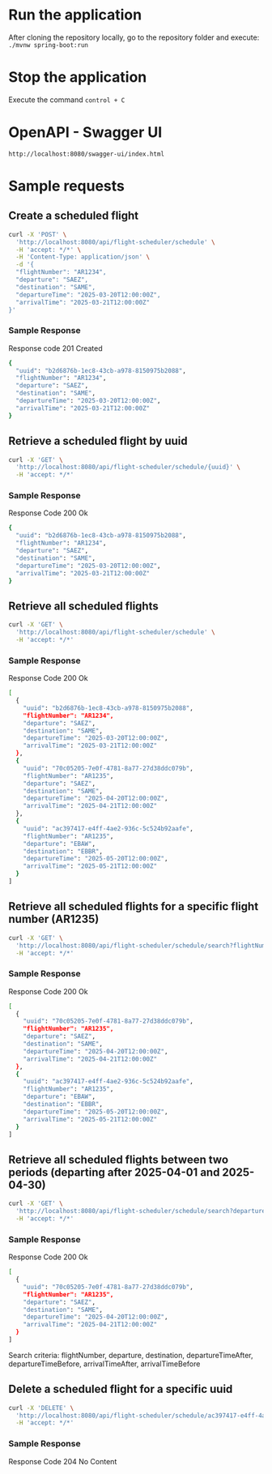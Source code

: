 # Run the application
After cloning the repository locally, go to the repository folder and execute:
```./mvnw spring-boot:run```

# Stop the application
Execute the command ```control + C```


# OpenAPI - Swagger UI
```http://localhost:8080/swagger-ui/index.html```


# Sample requests
## Create a scheduled flight
```bash
curl -X 'POST' \
  'http://localhost:8080/api/flight-scheduler/schedule' \
  -H 'accept: */*' \
  -H 'Content-Type: application/json' \
  -d '{
  "flightNumber": "AR1234",
  "departure": "SAEZ",
  "destination": "SAME",
  "departureTime": "2025-03-20T12:00:00Z",
  "arrivalTime": "2025-03-21T12:00:00Z"
}'
```
### Sample Response
Response code 201 Created
```bash
{
  "uuid": "b2d6876b-1ec8-43cb-a978-8150975b2088",
  "flightNumber": "AR1234",
  "departure": "SAEZ",
  "destination": "SAME",
  "departureTime": "2025-03-20T12:00:00Z",
  "arrivalTime": "2025-03-21T12:00:00Z"
}
```

## Retrieve a scheduled flight by uuid
```bash
curl -X 'GET' \
  'http://localhost:8080/api/flight-scheduler/schedule/{uuid}' \
  -H 'accept: */*'
```
### Sample Response
Response Code 200 Ok
```bash
{
  "uuid": "b2d6876b-1ec8-43cb-a978-8150975b2088",
  "flightNumber": "AR1234",
  "departure": "SAEZ",
  "destination": "SAME",
  "departureTime": "2025-03-20T12:00:00Z",
  "arrivalTime": "2025-03-21T12:00:00Z"
}
```

## Retrieve all scheduled flights
```bash
curl -X 'GET' \
  'http://localhost:8080/api/flight-scheduler/schedule' \
  -H 'accept: */*'
```
### Sample Response
Response Code 200 Ok
```bash
[
  {
    "uuid": "b2d6876b-1ec8-43cb-a978-8150975b2088",
    "flightNumber": "AR1234",
    "departure": "SAEZ",
    "destination": "SAME",
    "departureTime": "2025-03-20T12:00:00Z",
    "arrivalTime": "2025-03-21T12:00:00Z"
  },
  {
    "uuid": "70c05205-7e0f-4781-8a77-27d38ddc079b",
    "flightNumber": "AR1235",
    "departure": "SAEZ",
    "destination": "SAME",
    "departureTime": "2025-04-20T12:00:00Z",
    "arrivalTime": "2025-04-21T12:00:00Z"
  },
  {
    "uuid": "ac397417-e4ff-4ae2-936c-5c524b92aafe",
    "flightNumber": "AR1235",
    "departure": "EBAW",
    "destination": "EBBR",
    "departureTime": "2025-05-20T12:00:00Z",
    "arrivalTime": "2025-05-21T12:00:00Z"
  }
]
```
## Retrieve all scheduled flights for a specific flight number (AR1235)
```bash
curl -X 'GET' \
  'http://localhost:8080/api/flight-scheduler/schedule/search?flightNumber=AR1235' \
  -H 'accept: */*'
```
### Sample Response
Response Code 200 Ok
```bash
[
  {
    "uuid": "70c05205-7e0f-4781-8a77-27d38ddc079b",
    "flightNumber": "AR1235",
    "departure": "SAEZ",
    "destination": "SAME",
    "departureTime": "2025-04-20T12:00:00Z",
    "arrivalTime": "2025-04-21T12:00:00Z"
  },
  {
    "uuid": "ac397417-e4ff-4ae2-936c-5c524b92aafe",
    "flightNumber": "AR1235",
    "departure": "EBAW",
    "destination": "EBBR",
    "departureTime": "2025-05-20T12:00:00Z",
    "arrivalTime": "2025-05-21T12:00:00Z"
  }
]
```
## Retrieve all scheduled flights between two periods (departing after 2025-04-01 and 2025-04-30)
```bash
curl -X 'GET' \
  'http://localhost:8080/api/flight-scheduler/schedule/search?departureTimeAfter=2025-04-01T12%3A00%3A00Z&departureTimeBefore=2025-04-30T12%3A00%3A00Z' \
  -H 'accept: */*'
```
### Sample Response
Response Code 200 Ok
```bash
[
  {
    "uuid": "70c05205-7e0f-4781-8a77-27d38ddc079b",
    "flightNumber": "AR1235",
    "departure": "SAEZ",
    "destination": "SAME",
    "departureTime": "2025-04-20T12:00:00Z",
    "arrivalTime": "2025-04-21T12:00:00Z"
  }
]
```
Search criteria: flightNumber, departure, destination, departureTimeAfter, departureTimeBefore, arrivalTimeAfter, arrivalTimeBefore

## Delete a scheduled flight for a specific uuid
```bash
curl -X 'DELETE' \
  'http://localhost:8080/api/flight-scheduler/schedule/ac397417-e4ff-4ae2-936c-5c524b92aafe' \
  -H 'accept: */*'
```
### Sample Response
Response Code 204 No Content

